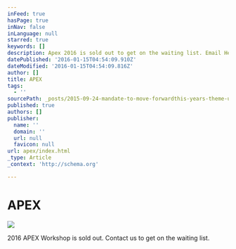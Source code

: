 ```yaml
---
inFeed: true
hasPage: true
inNav: false
inLanguage: null
starred: true
keywords: []
description: Apex 2016 is sold out to get on the waiting list. Email Hello@beautifuloutcome.com
datePublished: '2016-01-15T04:54:09.910Z'
dateModified: '2016-01-15T04:54:09.816Z'
author: []
title: APEX
tags:
  - ''
sourcePath: _posts/2015-09-24-mandate-to-move-forwardthis-years-theme-undonewhen-you-begi.md
published: true
authors: []
publisher:
  name: ''
  domain: ''
  url: null
  favicon: null
url: apex/index.html
_type: Article
_context: 'http://schema.org'

---
```

# APEX
![](https://s3-us-west-2.amazonaws.com/the-grid-img/p/4ce5253fd973a5f0ccbf54c98da09cc222ec8569.jpg)

2016 APEX Workshop is sold out. Contact us to get on the waiting list.